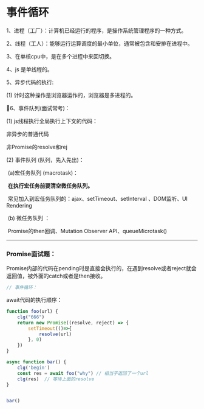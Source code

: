 # 事件循环

1、进程（工厂）：计算机已经运行的程序，是操作系统管理程序的一种方式。



2、线程（工人）：能够运行运算调度的最小单位，通常被包含和安排在进程中。



3、在单核cpu中，是在多个进程中来回切换。



4、js 是单线程的。



5、异步代码的执行:

(1) 计时这种操作是浏览器运作的，浏览器是多进程的。





🌟6、事件队列(面试常考)：

(1) js线程执行全局执行上下文的代码：

非异步的普通代码 

非Promise的resolve和rej



(2) 事件队列 (队列，先入先出)：

​	(a)宏任务队列 (macrotask)：  

​	**在执行宏任务前要清空微任务队列。**

​    常见加入到宏任务队列的：ajax、setTimeout、setInterval 、DOM监听、UI Rendering

​	(b) 微任务队列 ： 

​	Promise的then回调、Mutation Observer API、queueMicrotask()



---



### Promise面试题：

Promise内部的代码在pending时是直接会执行的，在遇到resolve或者reject就会返回值，被外面的catch或者是then接收。

```js
// 事件循环：

```





await代码的执行顺序： 

```js
function foo(url) {
    clg("666")
    return new Promise((resolve, reject) => {
        setTimeout(()=>{
            resolve(url) 
        }, 0)
    })
}

async function bar() {
    clg('begin')
	const res = await foo("why") // 相当于返回了一个url
    clg(res)  // 等待上面的resolve 
}


bar() 
```





